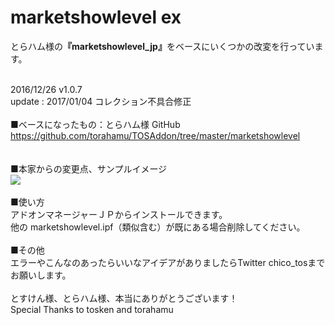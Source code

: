 # marketshowlevel ex
とらハム様の<b>『marketshowlevel_jp』</b>をベースにいくつかの改変を行っています。<br>

<br>2016/12/26 v1.0.7<br>
update : 2017/01/04 コレクション不具合修正
<BR >
<br>
■ベースになったもの：とらハム様 GitHub<br>
https://github.com/torahamu/TOSAddon/tree/master/marketshowlevel
<br>
<br>
<br>
■本家からの変更点、サンプルイメージ<br>
<img src="https://github.com/chicori/TOS-Addon/blob/master/marketshowlevel_ex/read_me.jpg">
<br>
<br>
■使い方<br>
アドオンマネージャーＪＰからインストールできます。<br>
他の marketshowlevel.ipf（類似含む）が既にある場合削除してください。<br>
<br>
■その他<br>
エラーやこんなのあったらいいなアイデアがありましたらTwitter chico_tosまでお願いします。<br>
<br>
とすけん様、とらハム様、本当にありがとうございます！<br>
Special Thanks to tosken and torahamu<br>
